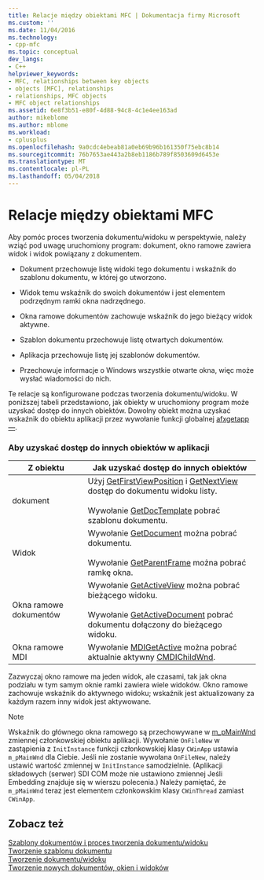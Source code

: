 ```yaml
---
title: Relacje między obiektami MFC | Dokumentacja firmy Microsoft
ms.custom: ''
ms.date: 11/04/2016
ms.technology:
- cpp-mfc
ms.topic: conceptual
dev_langs:
- C++
helpviewer_keywords:
- MFC, relationships between key objects
- objects [MFC], relationships
- relationships, MFC objects
- MFC object relationships
ms.assetid: 6e8f3b51-e80f-4d88-94c8-4c1e4ee163ad
author: mikeblome
ms.author: mblome
ms.workload:
- cplusplus
ms.openlocfilehash: 9a0cdc4ebeab81a0eb69b96b161350f75ebc8b14
ms.sourcegitcommit: 76b7653ae443a2b8eb1186b789f8503609d6453e
ms.translationtype: MT
ms.contentlocale: pl-PL
ms.lasthandoff: 05/04/2018
---
```

# <a name="relationships-among-mfc-objects"></a>Relacje między obiektami MFC
Aby pomóc proces tworzenia dokumentu/widoku w perspektywie, należy wziąć pod uwagę uruchomiony program: dokument, okno ramowe zawiera widok i widok powiązany z dokumentem.  
  
-   Dokument przechowuje listę widoki tego dokumentu i wskaźnik do szablonu dokumentu, w której go utworzono.  
  
-   Widok temu wskaźnik do swoich dokumentów i jest elementem podrzędnym ramki okna nadrzędnego.  
  
-   Okna ramowe dokumentów zachowuje wskaźnik do jego bieżący widok aktywne.  
  
-   Szablon dokumentu przechowuje listę otwartych dokumentów.  
  
-   Aplikacja przechowuje listę jej szablonów dokumentów.  
  
-   Przechowuje informacje o Windows wszystkie otwarte okna, więc może wysłać wiadomości do nich.  
  
 Te relacje są konfigurowane podczas tworzenia dokumentu/widoku. W poniższej tabeli przedstawiono, jak obiekty w uruchomiony program może uzyskać dostęp do innych obiektów. Dowolny obiekt można uzyskać wskaźnik do obiektu aplikacji przez wywołanie funkcji globalnej [afxgetapp —](../mfc/reference/application-information-and-management.md#afxgetapp).  
  
### <a name="gaining-access-to-other-objects-in-your-application"></a>Aby uzyskać dostęp do innych obiektów w aplikacji  
  
|Z obiektu|Jak uzyskać dostęp do innych obiektów|  
|-----------------|---------------------------------|  
|dokument|Użyj [GetFirstViewPosition](../mfc/reference/cdocument-class.md#getfirstviewposition) i [GetNextView](../mfc/reference/cdocument-class.md#getnextview) dostęp do dokumentu widoku listy.<br /><br /> Wywołanie [GetDocTemplate](../mfc/reference/cdocument-class.md#getdoctemplate) pobrać szablonu dokumentu.|  
|Widok|Wywołanie [GetDocument](../mfc/reference/cview-class.md#getdocument) można pobrać dokumentu.<br /><br /> Wywołanie [GetParentFrame](../mfc/reference/cwnd-class.md#getparentframe) można pobrać ramkę okna.|  
|Okna ramowe dokumentów|Wywołanie [GetActiveView](../mfc/reference/cframewnd-class.md#getactiveview) można pobrać bieżącego widoku.<br /><br /> Wywołanie [GetActiveDocument](../mfc/reference/cframewnd-class.md#getactivedocument) pobrać dokumentu dołączony do bieżącego widoku.|  
|Okna ramowe MDI|Wywołanie [MDIGetActive](../mfc/reference/cmdiframewnd-class.md#mdigetactive) można pobrać aktualnie aktywny [CMDIChildWnd](../mfc/reference/cmdichildwnd-class.md).|  
  
 Zazwyczaj okno ramowe ma jeden widok, ale czasami, tak jak okna podziału w tym samym oknie ramki zawiera wiele widoków. Okno ramowe zachowuje wskaźnik do aktywnego widoku; wskaźnik jest aktualizowany za każdym razem inny widok jest aktywowane.  
  
> [!NOTE]
>  Wskaźnik do głównego okna ramowego są przechowywane w [m_pMainWnd](../mfc/reference/cwinthread-class.md#m_pmainwnd) zmiennej członkowskiej obiektu aplikacji. Wywołanie `OnFileNew` w zastąpienia z `InitInstance` funkcji członkowskiej klasy `CWinApp` ustawia `m_pMainWnd` dla Ciebie. Jeśli nie zostanie wywołana `OnFileNew`, należy ustawić wartość zmiennej w `InitInstance` samodzielnie. (Aplikacji składowych (serwer) SDI COM może nie ustawiono zmiennej Jeśli Embedding znajduje się w wierszu polecenia.) Należy pamiętać, że `m_pMainWnd` teraz jest elementem członkowskim klasy `CWinThread` zamiast `CWinApp`.  
  
## <a name="see-also"></a>Zobacz też  
 [Szablony dokumentów i proces tworzenia dokumentu/widoku](../mfc/document-templates-and-the-document-view-creation-process.md)   
 [Tworzenie szablonu dokumentu](../mfc/document-template-creation.md)   
 [Tworzenie dokumentu/widoku](../mfc/document-view-creation.md)   
 [Tworzenie nowych dokumentów, okien i widoków](../mfc/creating-new-documents-windows-and-views.md)

